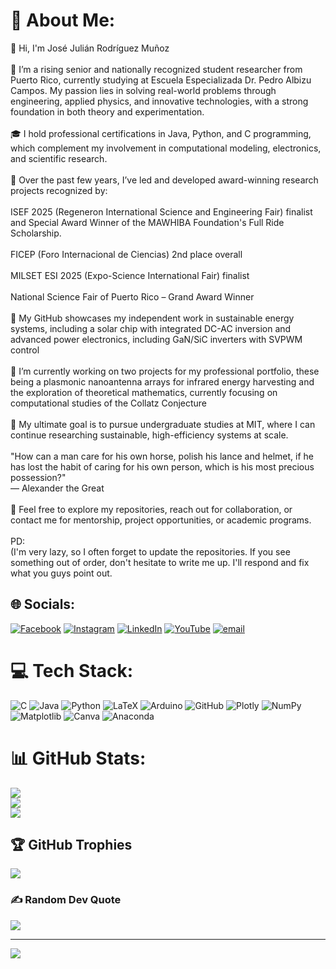 # 💫 About Me:
👋 Hi, I'm José Julián Rodríguez Muñoz<br><br>🚀 I’m a rising senior and nationally recognized student researcher from Puerto Rico, currently studying at Escuela Especializada Dr. Pedro Albizu Campos. My passion lies in solving real-world problems through engineering, applied physics, and innovative technologies, with a strong foundation in both theory and experimentation.<br><br>🎓 I hold professional certifications in Java, Python, and C programming, which complement my involvement in computational modeling, electronics, and scientific research.<br><br>🔬 Over the past few years, I’ve led and developed award-winning research projects recognized by:<br><br>ISEF 2025 (Regeneron International Science and Engineering Fair) finalist and Special Award Winner of the MAWHIBA Foundation's Full Ride Scholarship.<br><br>FICEP (Foro Internacional de Ciencias) 2nd place overall<br><br>MILSET ESI 2025 (Expo-Science International Fair) finalist<br><br>National Science Fair of Puerto Rico – Grand Award Winner<br><br>📁 My GitHub showcases my independent work in sustainable energy systems, including a solar chip with integrated DC-AC inversion and advanced power electronics, including GaN/SiC inverters with SVPWM control<br><br>🔭 I’m currently working on two projects for my professional portfolio, these being a plasmonic nanoantenna arrays for infrared energy harvesting and the exploration of theoretical mathematics, currently focusing on computational studies of the Collatz Conjecture<br><br>🎯 My ultimate goal is to pursue undergraduate studies at MIT, where I can continue researching sustainable, high-efficiency systems at scale.<br><br>"How can a man care for his own horse, polish his lance and helmet, if he has lost the habit of caring for his own person, which is his most precious possession?"<br>— Alexander the Great<br><br>💬 Feel free to explore my repositories, reach out for collaboration, or contact me for mentorship, project opportunities, or academic programs. <br><br>PD:<br>(I'm very lazy, so I often forget to update the repositories. If you see something out of order, don't hesitate to write me up. I'll respond and fix what you guys point out.


## 🌐 Socials:
[![Facebook](https://img.shields.io/badge/Facebook-%231877F2.svg?logo=Facebook&logoColor=white)](https://facebook.com/https://www.facebook.com/profile.php?id=61552900802127) [![Instagram](https://img.shields.io/badge/Instagram-%23E4405F.svg?logo=Instagram&logoColor=white)](https://instagram.com/https://www.instagram.com/joseej.rodz/) [![LinkedIn](https://img.shields.io/badge/LinkedIn-%230077B5.svg?logo=linkedin&logoColor=white)](https://linkedin.com/in/https://www.linkedin.com/in/jos%C3%A9-juli%C3%A1n-rodr%C3%ADguez-mu%C3%B1oz-800335360/) [![YouTube](https://img.shields.io/badge/YouTube-%23FF0000.svg?logo=YouTube&logoColor=white)](https://youtube.com/@https://www.youtube.com/@vegito2506) [![email](https://img.shields.io/badge/Email-D14836?logo=gmail&logoColor=white)](mailto:jose.rodriguez.munoz2308@gmail.com) 

# 💻 Tech Stack:
![C](https://img.shields.io/badge/c-%2300599C.svg?style=for-the-badge&logo=c&logoColor=white) ![Java](https://img.shields.io/badge/java-%23ED8B00.svg?style=for-the-badge&logo=openjdk&logoColor=white) ![Python](https://img.shields.io/badge/python-3670A0?style=for-the-badge&logo=python&logoColor=ffdd54) ![LaTeX](https://img.shields.io/badge/latex-%23008080.svg?style=for-the-badge&logo=latex&logoColor=white) ![Arduino](https://img.shields.io/badge/-Arduino-00979D?style=for-the-badge&logo=Arduino&logoColor=white) ![GitHub](https://img.shields.io/badge/github-%23121011.svg?style=for-the-badge&logo=github&logoColor=white) ![Plotly](https://img.shields.io/badge/Plotly-%233F4F75.svg?style=for-the-badge&logo=plotly&logoColor=white) ![NumPy](https://img.shields.io/badge/numpy-%23013243.svg?style=for-the-badge&logo=numpy&logoColor=white) ![Matplotlib](https://img.shields.io/badge/Matplotlib-%23ffffff.svg?style=for-the-badge&logo=Matplotlib&logoColor=black) ![Canva](https://img.shields.io/badge/Canva-%2300C4CC.svg?style=for-the-badge&logo=Canva&logoColor=white) ![Anaconda](https://img.shields.io/badge/Anaconda-%2344A833.svg?style=for-the-badge&logo=anaconda&logoColor=white)
# 📊 GitHub Stats:
![](https://github-readme-stats.vercel.app/api?username=Cheito-Rodriguez2308&theme=tokyonight&hide_border=false&include_all_commits=true&count_private=true)<br/>
![](https://nirzak-streak-stats.vercel.app/?user=Cheito-Rodriguez2308&theme=tokyonight&hide_border=false)<br/>
![](https://github-readme-stats.vercel.app/api/top-langs/?username=Cheito-Rodriguez2308&theme=tokyonight&hide_border=false&include_all_commits=true&count_private=true&layout=compact)

## 🏆 GitHub Trophies
![](https://github-profile-trophy.vercel.app/?username=Cheito-Rodriguez2308&theme=tokyonight&no-frame=false&no-bg=false&margin-w=4)

### ✍️ Random Dev Quote
![](https://quotes-github-readme.vercel.app/api?type=horizontal&theme=radical)

---
[![](https://visitcount.itsvg.in/api?id=Cheito-Rodriguez2308&icon=2&color=13)](https://visitcount.itsvg.in)

<!-- Proudly created with GPRM ( https://gprm.itsvg.in ) -->

